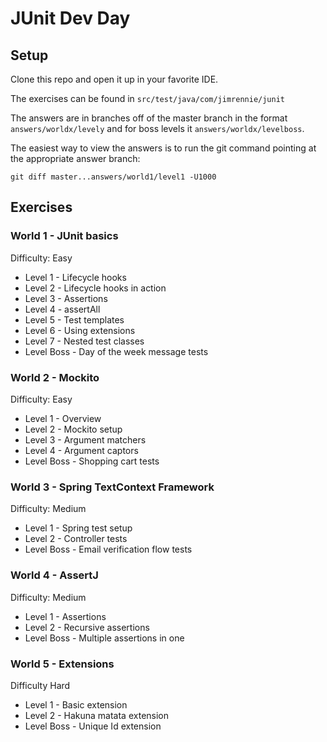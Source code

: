 # JUnit Dev Day

## Setup
Clone this repo and open it up in your favorite IDE.

The exercises can be found in `src/test/java/com/jimrennie/junit`

The answers are in branches off of the master branch in the format `answers/worldx/levely` and for boss levels it `answers/worldx/levelboss`.

The easiest way to view the answers is to run the git command pointing at the appropriate answer branch:
```
git diff master...answers/world1/level1 -U1000
```

## Exercises

### World 1 - JUnit basics

Difficulty: Easy

* Level 1 - Lifecycle hooks
* Level 2 - Lifecycle hooks in action
* Level 3 - Assertions
* Level 4 - assertAll
* Level 5 - Test templates
* Level 6 - Using extensions
* Level 7 - Nested test classes
* Level Boss - Day of the week message tests

### World 2 - Mockito

Difficulty: Easy

* Level 1 - Overview
* Level 2 - Mockito setup
* Level 3 - Argument matchers
* Level 4 - Argument captors
* Level Boss - Shopping cart tests

### World 3 - Spring TextContext Framework

Difficulty: Medium

* Level 1 - Spring test setup
* Level 2 - Controller tests
* Level Boss - Email verification flow tests

### World 4 - AssertJ

Difficulty: Medium

* Level 1 - Assertions
* Level 2 - Recursive assertions
* Level Boss - Multiple assertions in one

### World 5 - Extensions

Difficulty Hard

* Level 1 - Basic extension
* Level 2 - Hakuna matata extension
* Level Boss - Unique Id extension

